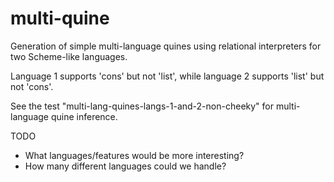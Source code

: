 # multi-quine
Generation of simple multi-language quines using relational interpreters for two Scheme-like languages.

Language 1 supports 'cons' but not 'list', while language 2 supports 'list' but not 'cons'.

See the test "multi-lang-quines-langs-1-and-2-non-cheeky" for multi-language quine inference.

TODO
* What languages/features would be more interesting?  
* How many different languages could we handle?
